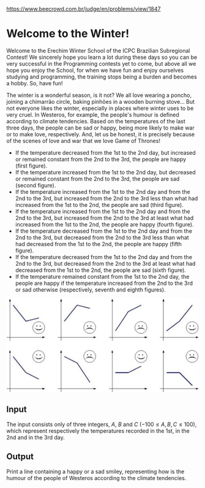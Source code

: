 https://www.beecrowd.com.br/judge/en/problems/view/1847

# Welcome to the Winter!

Welcome to the Erechim Winter School of the ICPC Brazilian Subregional
Contest! We sincerely hope you learn a lot during these days so you can be
very successful in the Programming contests yet to come, but above all we hope
you enjoy the School, for when we have fun and enjoy ourselves studying and
programming, the training stops being a burden and becomes a hobby. So, have
fun!

The winter is a wonderful season, is it not? We all love wearing a poncho,
joining a chimarrão circle, baking pinhões in a wooden burning stove… But not
everyone likes the winter, especially in places where winter uses to be very
cruel. In Westeros, for example, the people's humour is defined according to
climate tendencies. Based on the temperatures of the last three days, the
people can be sad or happy, being more likely to make war or to make love,
respectively. And, let us be honest, it is precisely because of the scenes of
love and war that we love Game of Thrones!

- If the temperature decreased from the 1st to the 2nd day, but increased or
  remained constant from the 2nd to the 3rd, the people are happy (first
  figure).
- If the temperature increased from the 1st to the 2nd day, but decreased or
  remained constant from the 2nd to the 3rd, the people are sad (second
  figure).
- If the temperature increased from the 1st to the 2nd day and from the 2nd to
  the 3rd, but increased from the 2nd to the 3rd less than what had increased
  from the 1st to the 2nd, the people are sad (third figure).
- If the temperature increased from the 1st to the 2nd day and from the 2nd to
  the 3rd, but increased from the 2nd to the 3rd at least what had increased
  from the 1st to the 2nd, the people are happy (fourth figure).
- If the temperature decreased from the 1st to the 2nd day and from the 2nd to
  the 3rd, but decreased from the 2nd to the 3rd less than what had decreased
  from the 1st to the 2nd, the people are happy (fifth figure).
- If the temperature decreased from the 1st to the 2nd day and from the 2nd to
  the 3rd, but decreased from the 2nd to the 3rd at least what had decreased
  from the 1st to the 2nd, the people are sad (sixth figure).
- If the temperature remained constant from the 1st to the 2nd day, the people
  are happy if the temperature increased from the 2nd to the 3rd or sad
  otherwise (respectively, seventh and eighth figures).

![](imgs/UOJ_1847.jpg)
## Input

The input consists only of three integers, $A$, $B$ and $C$
($-100 \leq A, B, C \leq 100$), which represent respectively the temperatures
recorded in the 1st, in the 2nd and in the 3rd day.

## Output

Print a line containing a happy or a sad smiley, representing how is the
humour of the people of Westeros according to the climate tendencies.


